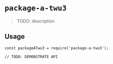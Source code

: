 # `package-a-twu3`

> TODO: description

## Usage

```
const packageATwu3 = require('package-a-twu3');

// TODO: DEMONSTRATE API
```
